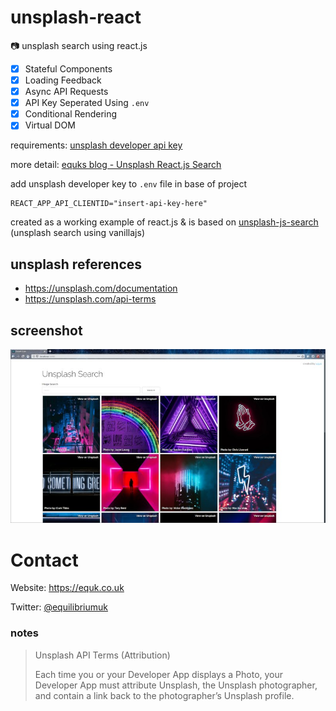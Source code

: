 # unsplash-react
:camera: unsplash search using react.js

- [x] Stateful Components
- [x] Loading Feedback
- [x] Async API Requests
- [x] API Key Seperated Using `.env`
- [x] Conditional Rendering
- [x] Virtual DOM

requirements: [unsplash developer api key](https://unsplash.com/developers)

more detail: [equks blog - Unsplash React.js Search](https://equk.co.uk/2019/05/04/unsplash-react-search)

add unsplash developer key to `.env` file in base of project

    REACT_APP_API_CLIENTID="insert-api-key-here"

created as a working example of react.js & is based on [unsplash-js-search
](https://github.com/equk/unsplash-js-search) (unsplash search using vanillajs)

## unsplash references

- https://unsplash.com/documentation
- https://unsplash.com/api-terms

## screenshot

![](screenshot.jpg)

# Contact

Website: https://equk.co.uk

Twitter: [@equilibriumuk](https://twitter.com/equilibriumuk)

### notes

> Unsplash API Terms (Attribution)
>
> Each time you or your Developer App displays a Photo, your Developer App must attribute Unsplash, the Unsplash photographer, and contain a link back to the photographer’s Unsplash profile.